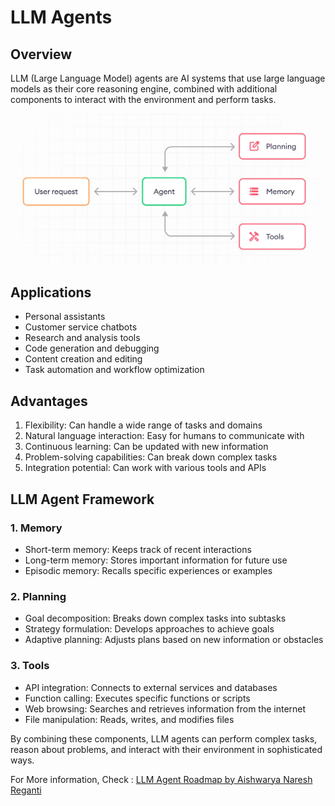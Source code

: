 # LLM Agents

## Overview
LLM (Large Language Model) agents are AI systems that use large language models as their core reasoning engine, combined with additional components to interact with the environment and perform tasks.

![image.png](images/AgentStructure.png)

## Applications
- Personal assistants
- Customer service chatbots
- Research and analysis tools
- Code generation and debugging
- Content creation and editing
- Task automation and workflow optimization

## Advantages
1. Flexibility: Can handle a wide range of tasks and domains
2. Natural language interaction: Easy for humans to communicate with
3. Continuous learning: Can be updated with new information
4. Problem-solving capabilities: Can break down complex tasks
5. Integration potential: Can work with various tools and APIs

## LLM Agent Framework

### 1. Memory
- Short-term memory: Keeps track of recent interactions
- Long-term memory: Stores important information for future use
- Episodic memory: Recalls specific experiences or examples

### 2. Planning
- Goal decomposition: Breaks down complex tasks into subtasks
- Strategy formulation: Develops approaches to achieve goals
- Adaptive planning: Adjusts plans based on new information or obstacles

### 3. Tools
- API integration: Connects to external services and databases
- Function calling: Executes specific functions or scripts
- Web browsing: Searches and retrieves information from the internet
- File manipulation: Reads, writes, and modifies files

By combining these components, LLM agents can perform complex tasks, reason about problems, and interact with their environment in sophisticated ways.

For More information, Check : [LLM Agent Roadmap by Aishwarya Naresh Reganti](https://github.com/aishwaryanr/awesome-generative-ai-guide/blob/main/resources/agents_roadmap.md)